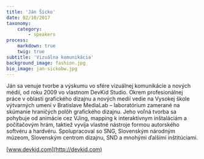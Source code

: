 ```yaml
---
title: 'Ján Šicko'
date: 02/10/2017
taxonomy:
    category:
        - speakers
process:
    markdown: true
    twig: true
subtitle: 'Vizuálna komunikácia'
background_image: fashion.jpg
bio_image: jan-sickobw.jpg
---
```


Ján sa venuje tvorbe a výskumu vo sfére vizuálnej komunikácie a nových médií, od roku 2009 vo vlastnom DevKid Studio. Okrem profesionálnej práce v oblasti grafického dizajnu a nových medií vedie na Vysokej škole výtvarných umení v Bratislave MediaLab – laboratórium zamerané na skúmanie hraničých polôh grafického dizajnu. Jeho voľná tvorba sa pohybuje od animácie cez VJing, mapping k interaktívnym inštaláciám a počítačovým hrám, taktiež vyvíja vlastné nástroje formou autorského softvéru a hardvéru. Spolupracoval so SNG, Slovenským národným múzeom, Slovenským centrom dizajnu, SND a mnohými ďalšími inštitúciami.

[www.devkid.com](http://devkid.com)